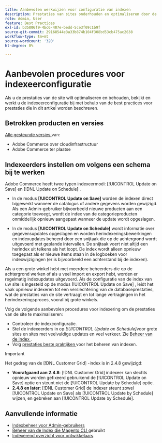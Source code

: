 ```yaml
---
title: Aanbevolen werkwijzen voor configuratie van indexen
description: Prestaties van sites onderhouden en optimaliseren door de best practices voor indexeerconfiguratie te volgen.
role: Admin, User
feature: Best Practices
exl-id: b35806f9-4bc6-407e-bedd-5ce3f09c1b9f
source-git-commit: 29168544e3a33b874b104f308bd53cb475ac2638
workflow-type: tm+mt
source-wordcount: '320'
ht-degree: 0%

---
```


# Aanbevolen procedures voor indexeerconfiguratie

Als u de prestaties van de site wilt optimaliseren en behouden, bekijkt en werkt u de indexeerconfiguratie bij met behulp van de best practices voor prestaties die in dit artikel worden beschreven.

## Betrokken producten en versies

[ Alle gesteunde versies ](../../../release/versions.md) van:

- Adobe Commerce over cloudinfrastructuur
- Adobe Commerce ter plaatse

## Indexeerders instellen om volgens een schema bij te werken

Adobe Commerce heeft twee typen indexeermodi: [!UICONTROL Update on Save] en [!DNL Update on Schedule] .

- In de modus **[!UICONTROL Update on Save]** worden de indexen direct bijgewerkt wanneer de catalogus of andere gegevens worden gewijzigd. Als een Admin-gebruiker bijvoorbeeld nieuwe producten aan een categorie toevoegt, wordt de index van de categorieproducten onmiddellijk opnieuw aangepast wanneer de update wordt opgeslagen.

- In de modus **[!UICONTROL Update on Schedule]** wordt informatie over gegevensupdates opgeslagen en worden herindexeringsbewerkingen en indexupdates beheerd door een snijtaak die op de achtergrond wordt uitgevoerd met geplande intervallen. De snijtaak voert niet altijd een herindex uit telkens als het loopt. De index wordt alleen opnieuw toegepast als er nieuwe items staan in de logboeken voor indexwijzigingen (er is bijvoorbeeld een achterstand bij de indexen).

Als u een grote winkel hebt met meerdere beheerders die op de achtergrond werken of als u veel import en export hebt, worden er regelmatig indexupdates uitgevoerd. Als de configuratie van de index van uw site is ingesteld op de modus [!UICONTROL Update on Save] , leidt het vaak opnieuw indexeren tot een verslechtering van de databaseprestaties, wat de prestaties van de site vertraagt en tot lange vertragingen in het herindexeringsproces, vooral bij grote winkels.

Volg de volgende aanbevolen procedures voor indexering om de prestaties van de site te maximaliseren:

- Controleer de indexconfiguratie.
- Stel de indexeerders in op _[!UICONTROL Update on Schedule]_&#x200B;voor grote sites en sites met veelvuldige updates en veel verkeer. Zie [ Beheer van de Index ](https://experienceleague.adobe.com/nl/docs/commerce-admin/systems/tools/index-management#change-the-index-mode).
- Volg [ prestaties beste praktijken ](../../../performance/configuration.md) voor het beheren van indexen.

>[!IMPORTANT]
>
>Het gedrag van de [!DNL Customer Grid] -index is in 2.4.8 gewijzigd:
>
>- **Voorafgaand aan 2.4.8**: [!DNL Customer Grid] indexeer kan slechts opnieuw worden gefixeerd gebruikend de [!UICONTROL Update on Save] optie en steunt niet de [!UICONTROL Update by Schedule] optie.
>- **2.4.8 en later**: [!DNL Customer Grid] de indexer steunt zowel [!UICONTROL Update on Save] als [!UICONTROL Update by Schedule] wijzen, en gebreken aan [!UICONTROL Update by Schedule].

## Aanvullende informatie

- [Indexbeheer voor Admin-gebruikers](../../../configuration/cli/manage-indexers.md#configure-indexers)
- [ Beheer van de Index die Magento CLI ](https://experienceleague.adobe.com/docs/commerce-operations/configuration-guide/cli/manage-indexers.html?lang=nl-NL) gebruikt
- [ Indexerend overzicht voor ontwikkelaars ](https://developer.adobe.com/commerce/php/development/components/indexing/)
